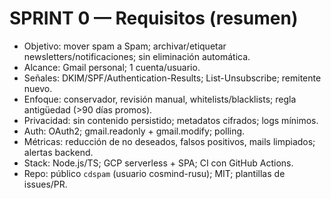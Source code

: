# SPRINT 0 — Requisitos (resumen)

- Objetivo: mover spam a Spam; archivar/etiquetar newsletters/notificaciones; sin eliminación automática.
- Alcance: Gmail personal; 1 cuenta/usuario.
- Señales: DKIM/SPF/Authentication-Results; List-Unsubscribe; remitente nuevo.
- Enfoque: conservador, revisión manual, whitelists/blacklists; regla antigüedad (>90 días promos).
- Privacidad: sin contenido persistido; metadatos cifrados; logs mínimos.
- Auth: OAuth2; gmail.readonly + gmail.modify; polling.
- Métricas: reducción de no deseados, falsos positivos, mails limpiados; alertas backend.
- Stack: Node.js/TS; GCP serverless + SPA; CI con GitHub Actions.
- Repo: público `cdspam` (usuario cosmind-rusu); MIT; plantillas de issues/PR.
